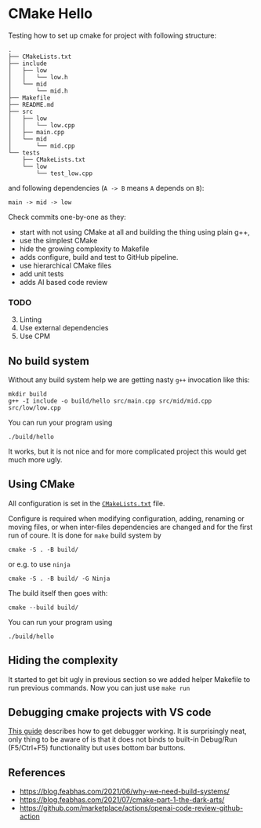 # CMake Hello

Testing how to set up cmake for project with following structure:

```
.
├── CMakeLists.txt
├── include
│   ├── low
│   │   └── low.h
│   └── mid
│       └── mid.h
├── Makefile
├── README.md
├── src
│   ├── low
│   │   └── low.cpp
│   ├── main.cpp
│   └── mid
│       └── mid.cpp
└── tests
    ├── CMakeLists.txt
    └── low
        └── test_low.cpp
```

and following dependencies (`A -> B` means `A` depends on `B`):

```
main -> mid -> low
```

Check commits one-by-one as they:

* start with not using CMake at all and building the thing using plain g++,
* use the simplest CMake 
* hide the growing complexity to Makefile
* adds configure, build and test to GitHub pipeline.
* use hierarchical CMake files
* add unit tests
* adds AI based code review

### TODO

3. Linting
4. Use external dependencies
5. Use CPM

## No build system

Without any build system help we are getting nasty `g++` invocation like this:

```
mkdir build
g++ -I include -o build/hello src/main.cpp src/mid/mid.cpp src/low/low.cpp
```

You can run your program using

```
./build/hello
```

It works, but it is not nice and for more complicated project this would get much more ugly.

## Using CMake

All configuration is set in the [`CMakeLists.txt`](/CMakeLists.txt) file.

Configure is required when modifying configuration, adding, renaming or moving files,
or when inter-files dependencies are changed and for the first run of coure.
It is done for `make` build system by

```
cmake -S . -B build/
```

or e.g. to use `ninja`

```
cmake -S . -B build/ -G Ninja
```

The build itself then goes with:

```
cmake --build build/
```

You can run your program using

```
./build/hello
```

## Hiding the complexity

It started to get bit ugly in previous section so we added helper Makefile
to run previous commands. Now you can just use `make run` 

## Debugging cmake projects with VS code

[This guide][vscode] describes how to get debugger working. It is surprisingly neat, only
thing to be aware of is that it does not binds to built-in Debug/Run (F5/Ctrl+F5)
functionality but uses bottom bar buttons.

[vscode]: https://www.pragmaticlinux.com/2021/07/import-a-cmake-project-into-visual-studio-code/

## References

* https://blog.feabhas.com/2021/06/why-we-need-build-systems/
* https://blog.feabhas.com/2021/07/cmake-part-1-the-dark-arts/
* https://github.com/marketplace/actions/openai-code-review-github-action
